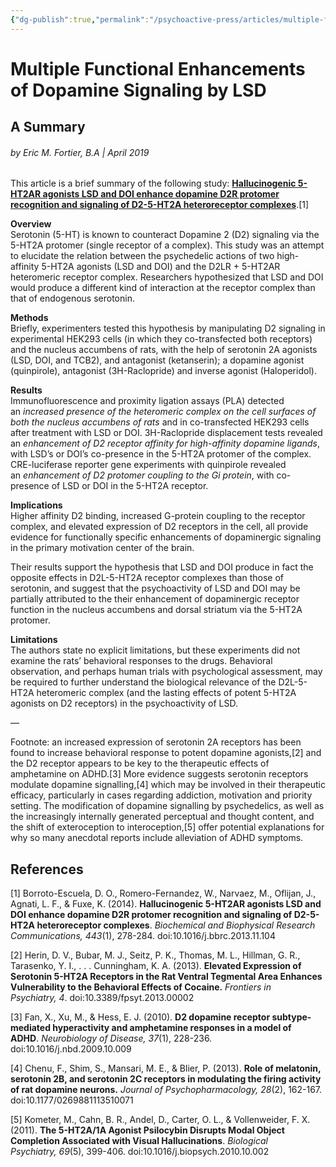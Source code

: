 ```yaml
---
{"dg-publish":true,"permalink":"/psychoactive-press/articles/multiple-functional-enhancements-of-dopamine-signaling-by-lsd-a-summary/"}
---
```


# Multiple Functional Enhancements of Dopamine Signaling by LSD 
## A Summary
###### by Eric M. Fortier, B.A | April 2019

This article is a brief summary of the following study: **[Hallucinogenic 5-HT2AR agonists LSD and DOI enhance dopamine D2R protomer recognition and signaling of D2-5-HT2A heteroreceptor complexes](https://www.ncbi.nlm.nih.gov/pubmed/24309097)**.[1]

**Overview**  
Serotonin (5-HT) is known to counteract Dopamine 2 (D2) signaling via the 5-HT2A protomer (single receptor of a complex). This study was an attempt to elucidate the relation between the psychedelic actions of two high-affinity 5-HT2A agonists (LSD and DOI) and the D2LR + 5-HT2AR heteromeric receptor complex. Researchers hypothesized that LSD and DOI would produce a different kind of interaction at the receptor complex than that of endogenous serotonin.

**Methods**  
Briefly, experimenters tested this hypothesis by manipulating D2 signaling in experimental HEK293 cells (in which they co-transfected both receptors) and the nucleus accumbens of rats, with the help of serotonin 2A agonists (LSD, DOI, and TCB2), and antagonist (ketanserin); a dopamine agonist (quinpirole), antagonist (3H-Raclopride) and inverse agonist (Haloperidol).

**Results**  
Immunofluorescence and proximity ligation assays (PLA) detected an _increased presence of the heteromeric complex on the cell surfaces of both the nucleus accumbens of rats_ and in co-transfected HEK293 cells after treatment with LSD or DOI. 3H-Raclopride displacement tests revealed an _enhancement of D2 receptor affinity for high-affinity dopamine ligands_, with LSD’s or DOI’s co-presence in the 5-HT2A protomer of the complex. CRE-luciferase reporter gene experiments with quinpirole revealed an _enhancement of D2 protomer coupling to the Gi protein_, with co-presence of LSD or DOI in the 5-HT2A receptor.

**Implications**  
Higher affinity D2 binding, increased G-protein coupling to the receptor complex, and elevated expression of D2 receptors in the cell, all provide evidence for functionally specific enhancements of dopaminergic signaling in the primary motivation center of the brain.

Their results support the hypothesis that LSD and DOI produce in fact the opposite effects in D2L-5-HT2A receptor complexes than those of serotonin, and suggest that the psychoactivity of LSD and DOI may be partially attributed to the their enhancement of dopaminergic receptor function in the nucleus accumbens and dorsal striatum via the 5-HT2A protomer.

**Limitations**  
The authors state no explicit limitations, but these experiments did not examine the rats’ behavioral responses to the drugs. Behavioral observation, and perhaps human trials with psychological assessment, may be required to further understand the biological relevance of the D2L-5-HT2A heteromeric complex (and the lasting effects of potent 5-HT2A agonists on D2 receptors) in the psychoactivity of LSD.

—

Footnote: an increased expression of serotonin 2A receptors has been found to increase behavioral response to potent dopamine agonists,[2] and the D2 receptor appears to be key to the therapeutic effects of amphetamine on ADHD.[3] More evidence suggests serotonin receptors modulate dopamine signalling,[4] which may be involved in their therapeutic efficacy, particularly in cases regarding addiction, motivation and priority setting. The modification of dopamine signalling by psychedelics, as well as the increasingly internally generated perceptual and thought content, and the shift of exteroception to interoception,[5] offer potential explanations for why so many anecdotal reports include alleviation of ADHD symptoms.

## References
[1] Borroto-Escuela, D. O., Romero-Fernandez, W., Narvaez, M., Oflijan, J., Agnati, L. F., & Fuxe, K. (2014). **Hallucinogenic 5-HT2AR agonists LSD and DOI enhance dopamine D2R protomer recognition and signaling of D2-5-HT2A heteroreceptor complexes**. _Biochemical and Biophysical Research Communications,_ _443_(1), 278-284. doi:10.1016/j.bbrc.2013.11.104

[2] Herin, D. V., Bubar, M. J., Seitz, P. K., Thomas, M. L., Hillman, G. R., Tarasenko, Y. I., . . . Cunningham, K. A. (2013). **Elevated Expression of Serotonin 5-HT2A Receptors in the Rat Ventral Tegmental Area Enhances Vulnerability to the Behavioral Effects of Cocaine.** _Frontiers in Psychiatry,_ _4_. doi:10.3389/fpsyt.2013.00002  

[3] Fan, X., Xu, M., & Hess, E. J. (2010). **D2 dopamine receptor subtype-mediated hyperactivity and amphetamine responses in a model of ADHD**. _Neurobiology of Disease, 37_(1), 228-236. doi:10.1016/j.nbd.2009.10.009 

[4] Chenu, F., Shim, S., Mansari, M. E., & Blier, P. (2013). **Role of melatonin, serotonin 2B, and serotonin 2C receptors in modulating the firing activity of rat dopamine neurons.** _Journal of Psychopharmacology,_ _28_(2), 162-167. doi:10.1177/0269881113510071  

[5] Kometer, M., Cahn, B. R., Andel, D., Carter, O. L., & Vollenweider, F. X. (2011). **The 5-HT2A/1A Agonist Psilocybin Disrupts Modal Object Completion Associated with Visual Hallucinations**. _Biological Psychiatry,_ _69_(5), 399-406. doi:10.1016/j.biopsych.2010.10.002